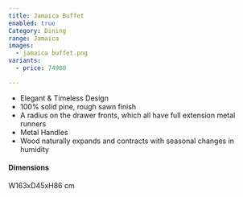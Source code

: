 ```yaml
---
title: Jamaica Buffet
enabled: true
Category: Dining
range: Jamaica
images:
  - jamaica buffet.png
variants:
  - price: 74900

---
```

* Elegant & Timeless Design
* 100% solid pine, rough sawn finish
* A radius on the drawer fronts, which all have full extension metal runners
* Metal Handles
* Wood naturally expands and contracts with seasonal changes in humidity

#### Dimensions
W163xD45xH86 cm
